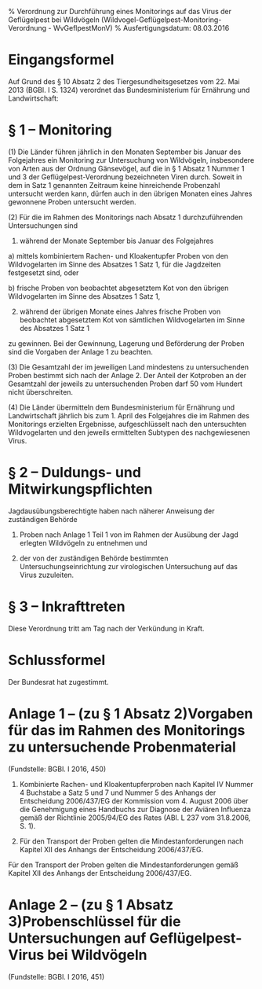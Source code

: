 % Verordnung zur Durchführung eines Monitorings auf das Virus der Geflügelpest bei Wildvögeln  (Wildvogel-Geflügelpest-Monitoring-Verordnung - WvGeflpestMonV)
% Ausfertigungsdatum: 08.03.2016
 
# Eingangsformel

Auf Grund des § 10 Absatz 2 des Tiergesundheitsgesetzes vom 22. Mai 2013 (BGBl. I S. 1324) verordnet das Bundesministerium für Ernährung und Landwirtschaft:

# § 1 – Monitoring

(1) Die Länder führen jährlich in den Monaten September bis Januar des Folgejahres ein Monitoring zur Untersuchung von Wildvögeln, insbesondere von Arten aus der Ordnung Gänsevögel, auf die in § 1 Absatz 1 Nummer 1 und 3 der Geflügelpest-Verordnung bezeichneten Viren durch. Soweit in dem in Satz 1 genannten Zeitraum keine hinreichende Probenzahl untersucht werden kann, dürfen auch in den übrigen Monaten eines Jahres gewonnene Proben untersucht werden.

(2) Für die im Rahmen des Monitorings nach Absatz 1 durchzuführenden Untersuchungen sind

1. während der Monate September bis Januar des Folgejahres

a) mittels kombiniertem Rachen- und Kloakentupfer Proben von den Wildvogelarten im Sinne des Absatzes 1 Satz 1, für die Jagdzeiten festgesetzt sind, oder

b) frische Proben von beobachtet abgesetztem Kot von den übrigen Wildvogelarten im Sinne des Absatzes 1 Satz 1,

2. während der übrigen Monate eines Jahres frische Proben von beobachtet abgesetztem Kot von sämtlichen Wildvogelarten im Sinne des Absatzes 1 Satz 1

zu gewinnen. Bei der Gewinnung, Lagerung und Beförderung der Proben sind die Vorgaben der Anlage 1 zu beachten.

(3) Die Gesamtzahl der im jeweiligen Land mindestens zu untersuchenden Proben bestimmt sich nach der Anlage 2. Der Anteil der Kotproben an der Gesamtzahl der jeweils zu untersuchenden Proben darf 50 vom Hundert nicht überschreiten.

(4) Die Länder übermitteln dem Bundesministerium für Ernährung und Landwirtschaft jährlich bis zum 1. April des Folgejahres die im Rahmen des Monitorings erzielten Ergebnisse, aufgeschlüsselt nach den untersuchten Wildvogelarten und den jeweils ermittelten Subtypen des nachgewiesenen Virus.

# § 2 – Duldungs- und Mitwirkungspflichten

Jagdausübungsberechtigte haben nach näherer Anweisung der zuständigen Behörde

1. Proben nach Anlage 1 Teil 1 von im Rahmen der Ausübung der Jagd erlegten Wildvögeln zu entnehmen und

2. der von der zuständigen Behörde bestimmten Untersuchungseinrichtung zur virologischen Untersuchung auf das Virus zuzuleiten.

# § 3 – Inkrafttreten

Diese Verordnung tritt am Tag nach der Verkündung in Kraft.

# Schlussformel

Der Bundesrat hat zugestimmt.

# Anlage 1 – (zu § 1 Absatz 2)Vorgaben für das im Rahmen des Monitorings zu untersuchende Probenmaterial

(Fundstelle: BGBl. I 2016, 450)

1. Kombinierte Rachen- und Kloakentupferproben nach Kapitel IV Nummer 4 Buchstabe a Satz 5 und 7 und Nummer 5 des Anhangs der Entscheidung 2006/437/EG der Kommission vom 4. August 2006 über die Genehmigung eines Handbuchs zur Diagnose der Aviären Influenza gemäß der Richtlinie 2005/94/EG des Rates (ABl. L 237 vom 31.8.2006, S. 1).

2. Für den Transport der Proben gelten die Mindestanforderungen nach Kapitel XII des Anhangs der Entscheidung 2006/437/EG.

Für den Transport der Proben gelten die Mindestanforderungen gemäß Kapitel XII des Anhangs der Entscheidung 2006/437/EG.

# Anlage 2 – (zu § 1 Absatz 3)Probenschlüssel für die Untersuchungen auf Geflügelpest-Virus bei Wildvögeln

(Fundstelle: BGBl. I 2016, 451)
